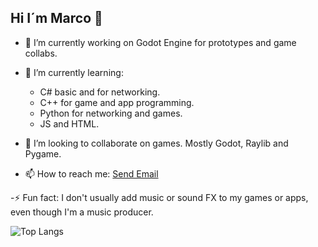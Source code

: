 ## Hi I´m Marco 👋

- 🔭 I’m currently working on Godot Engine for prototypes and game collabs.
- 🌱 I’m currently learning:
    - C# basic and for networking.
    - C++ for game and app programming.
    - Python for networking and games.
    - JS and HTML.

- 👯 I’m looking to collaborate on games. Mostly Godot, Raylib and Pygame.

- 📫 How to reach me: [Send Email](mailto:50000tons@gmail.com)

-⚡ Fun fact: I don't usually add music or sound FX to my games or apps, even though I'm a music producer.

![Top Langs](https://github-readme-stats.vercel.app/api/top-langs/?username=marcotriesdev&layout=compact)
<!--
**marcotriesdev/marcotriesdev** is a ✨ _special_ ✨ repository because its `README.md` (this file) appears on your GitHub profile.

Here are some ideas to get you started:


- 🌱 I’m currently learning ...

- 🤔 I’m looking for help with ...
- 💬 Ask me about ...

- 😄 Pronouns: ...
- ⚡ Fun fact: ...
-->
